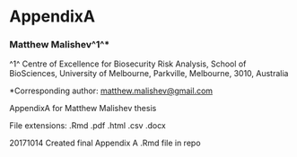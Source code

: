 # AppendixA

### Matthew Malishev^1^*

^1^ Centre of Excellence for Biosecurity Risk Analysis, School of BioSciences, University of Melbourne, Parkville, Melbourne, 3010, Australia

*Corresponding author: matthew.malishev@gmail.com

AppendixA for Matthew Malishev thesis

File extensions:
.Rmd
.pdf
.html
.csv
.docx

20171014
Created final Appendix A .Rmd file in repo
